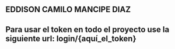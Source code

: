 ## EDDISON CAMILO MANCIPE DIAZ

## Para usar el token en todo el proyecto use la siguiente url: login/{aquí_el_token}

